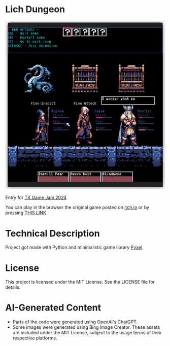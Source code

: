 # Lich Dungeon

![Alt text](./assets/readme_graphics/screen.png)

Entry for [TK Game Jam 2024](https://itch.io/jam/tk-game-jam-2024) 

You can play in the browser the original game posted on [itch.io](https://michalrajkowski.itch.io/tk-game-jam-bonus-level) or by pressing [THIS LINK](https://kitao.github.io/pyxel/wasm/launcher/?play=michalrajkowski.tk_game_jam_bonus_level.tk_game_jam
)

# Technical Description
Project got made with Python and minimalistic game library [Pyxel](https://github.com/kitao/pyxel).

# License

This project is licensed under the MIT License. See the LICENSE file for details.

# AI-Generated Content

- Parts of the code were generated using OpenAI's ChatGPT.
- Some images were generated using Bing Image Creator. These assets are included under the MIT License, subject to the usage terms of their respective platforms.
